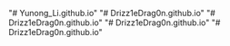 "# Yunong_Li.github.io" 
"# Drizz1eDrag0n.github.io" 
"# Drizz1eDrag0n.github.io" 
"# Drizz1eDrag0n.github.io" 
"# Drizz1eDrag0n.github.io" 
